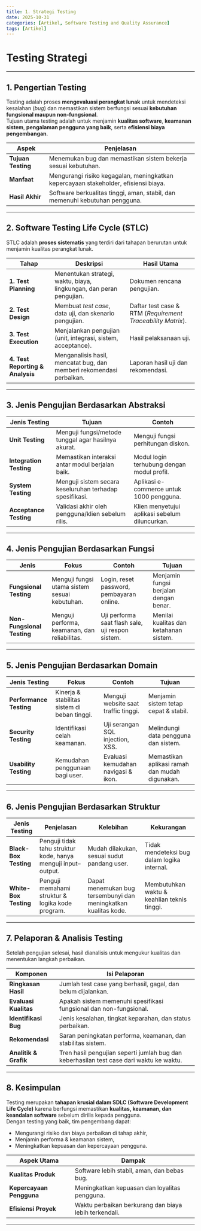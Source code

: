 ```yaml
---
title: 1. Strategi Testing
date: 2025-10-31
categories: [Artikel, Software Testing and Quality Assurance]
tags: [Artikel]
---
```


# Testing Strategi
---

## 1. Pengertian Testing
Testing adalah proses **mengevaluasi perangkat lunak** untuk mendeteksi kesalahan (*bug*) dan memastikan sistem berfungsi sesuai **kebutuhan fungsional maupun non-fungsional**.  
Tujuan utama testing adalah untuk menjamin **kualitas software**, **keamanan sistem**, **pengalaman pengguna yang baik**, serta **efisiensi biaya pengembangan**.

| **Aspek**             | **Penjelasan**                                                                 |
|------------------------|--------------------------------------------------------------------------------|
| **Tujuan Testing**     | Menemukan bug dan memastikan sistem bekerja sesuai kebutuhan.                  |
| **Manfaat**            | Mengurangi risiko kegagalan, meningkatkan kepercayaan stakeholder, efisiensi biaya. |
| **Hasil Akhir**        | Software berkualitas tinggi, aman, stabil, dan memenuhi kebutuhan pengguna.    |

---

## 2. Software Testing Life Cycle (STLC)
STLC adalah **proses sistematis** yang terdiri dari tahapan berurutan untuk menjamin kualitas perangkat lunak.

| **Tahap**                       | **Deskripsi**                                                                  | **Hasil Utama**                            |
|---------------------------------|--------------------------------------------------------------------------------|--------------------------------------------|
| **1. Test Planning**            | Menentukan strategi, waktu, biaya, lingkungan, dan peran pengujian.            | Dokumen rencana pengujian.                |
| **2. Test Design**              | Membuat *test case*, data uji, dan skenario pengujian.                         | Daftar test case & RTM (*Requirement Traceability Matrix*). |
| **3. Test Execution**           | Menjalankan pengujian (unit, integrasi, sistem, acceptance).                   | Hasil pelaksanaan uji.                    |
| **4. Test Reporting & Analysis**| Menganalisis hasil, mencatat bug, dan memberi rekomendasi perbaikan.           | Laporan hasil uji dan rekomendasi.        |

---

## 3. Jenis Pengujian Berdasarkan Abstraksi

| **Jenis Testing**     | **Tujuan**                                                | **Contoh**                                      |
|------------------------|-----------------------------------------------------------|-------------------------------------------------|
| **Unit Testing**       | Menguji fungsi/metode tunggal agar hasilnya akurat.      | Menguji fungsi perhitungan diskon.              |
| **Integration Testing**| Memastikan interaksi antar modul berjalan baik.          | Modul login terhubung dengan modul profil.      |
| **System Testing**     | Menguji sistem secara keseluruhan terhadap spesifikasi.  | Aplikasi e-commerce untuk 1000 pengguna.        |
| **Acceptance Testing** | Validasi akhir oleh pengguna/klien sebelum rilis.        | Klien menyetujui aplikasi sebelum diluncurkan.  |

---

## 4. Jenis Pengujian Berdasarkan Fungsi

| **Jenis**               | **Fokus**                                      | **Contoh**                                   | **Tujuan**                               |
|--------------------------|------------------------------------------------|-----------------------------------------------|-------------------------------------------|
| **Fungsional Testing**   | Menguji fungsi utama sistem sesuai kebutuhan. | Login, reset password, pembayaran online.     | Menjamin fungsi berjalan dengan benar.    |
| **Non-Fungsional Testing**| Menguji performa, keamanan, dan reliabilitas. | Uji performa saat flash sale, uji respon sistem. | Menilai kualitas dan ketahanan sistem.   |

---

## 5. Jenis Pengujian Berdasarkan Domain

| **Jenis Testing**      | **Fokus**                              | **Contoh**                                      | **Tujuan**                                      |
|-------------------------|-----------------------------------------|-------------------------------------------------|-------------------------------------------------|
| **Performance Testing** | Kinerja & stabilitas sistem di beban tinggi. | Menguji website saat traffic tinggi.            | Menjamin sistem tetap cepat & stabil.           |
| **Security Testing**    | Identifikasi celah keamanan.           | Uji serangan SQL injection, XSS.                | Melindungi data pengguna dan sistem.            |
| **Usability Testing**   | Kemudahan penggunaan bagi user.        | Evaluasi kemudahan navigasi & ikon.             | Memastikan aplikasi ramah dan mudah digunakan.  |

---

## 6. Jenis Pengujian Berdasarkan Struktur

| **Jenis Testing**     | **Penjelasan**                                                  | **Kelebihan**                                         | **Kekurangan**                                       |
|------------------------|----------------------------------------------------------------|--------------------------------------------------------|------------------------------------------------------|
| **Black-Box Testing**  | Penguji tidak tahu struktur kode, hanya menguji input–output. | Mudah dilakukan, sesuai sudut pandang user.            | Tidak mendeteksi bug dalam logika internal.          |
| **White-Box Testing**  | Penguji memahami struktur & logika kode program.              | Dapat menemukan bug tersembunyi dan meningkatkan kualitas kode. | Membutuhkan waktu & keahlian teknis tinggi.         |

---

## 7. Pelaporan & Analisis Testing
Setelah pengujian selesai, hasil dianalisis untuk mengukur kualitas dan menentukan langkah perbaikan.

| **Komponen**         | **Isi Pelaporan**                                                                 |
|-----------------------|-----------------------------------------------------------------------------------|
| **Ringkasan Hasil**   | Jumlah test case yang berhasil, gagal, dan belum dijalankan.                     |
| **Evaluasi Kualitas** | Apakah sistem memenuhi spesifikasi fungsional dan non-fungsional.                |
| **Identifikasi Bug**  | Jenis kesalahan, tingkat keparahan, dan status perbaikan.                        |
| **Rekomendasi**       | Saran peningkatan performa, keamanan, dan stabilitas sistem.                     |
| **Analitik & Grafik** | Tren hasil pengujian seperti jumlah bug dan keberhasilan test case dari waktu ke waktu. |

---

## 8. Kesimpulan
Testing merupakan **tahapan krusial dalam SDLC (Software Development Life Cycle)** karena berfungsi memastikan **kualitas, keamanan, dan keandalan software** sebelum dirilis kepada pengguna.  
Dengan testing yang baik, tim pengembang dapat:

- Mengurangi risiko dan biaya perbaikan di tahap akhir,  
- Menjamin performa & keamanan sistem,  
- Meningkatkan kepuasan dan kepercayaan pengguna.

| **Aspek Utama**        | **Dampak**                                                |
|-------------------------|-----------------------------------------------------------|
| **Kualitas Produk**     | Software lebih stabil, aman, dan bebas bug.              |
| **Kepercayaan Pengguna**| Meningkatkan kepuasan dan loyalitas pengguna.           |
| **Efisiensi Proyek**    | Waktu perbaikan berkurang dan biaya lebih terkendali.   |

---
